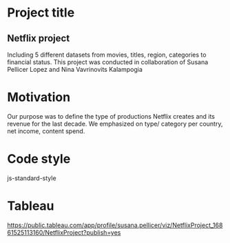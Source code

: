 # Project title

## **Netflix project**
 
Including 5 different datasets from movies, titles, region, categories to financial status.
This project was conducted in collaboration of Susana Pellicer Lopez and Nina Vavrinovits Kalampogia

# Motivation

Our purpose was to define the type of productions Netflix creates and its revenue for the last decade. We emphasized on type/ category per country, net income, content spend.

# Code style

js-standard-style

# Tableau
https://public.tableau.com/app/profile/susana.pellicer/viz/NetflixProject_16861525113160/NetflixProject?publish=yes
